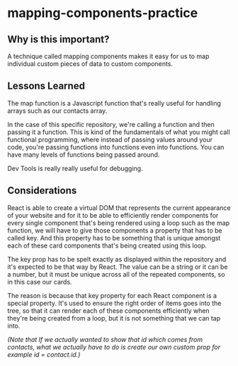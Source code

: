 # mapping-components-practice

## Why is this important?

A technique called mapping components makes it easy for us to map individual custom pieces of data to custom components.

## Lessons Learned

The map function is a Javascript function that's really useful for handling arrays such as our contacts array.

In the case of this specific repository, we're calling a function and then passing it a function. This is kind of the fundamentals of what you might call functional programming, where instead of passing values around your code, you're passing functions into functions even into functions. You can have many levels of functions being passed around.

Dev Tools is really really useful for debugging.

## Considerations

React is able to create a virtual DOM that represents the current appearance of your website and for it to be able to efficiently render components for every single component that's being rendered using a loop such as the map function, we will have to give those components a property that has to be called key. And this property has to be something that is unique amongst each of these card components that's being created using this loop.

The key prop has to be spelt exactly as displayed within the repository and it's expected to be that way by React. The value can be a string or it can be a number, but it must be unique across all of the repeated components, so in this case our cards.

The reason is because that key property for each React component is a special property. It's used to ensure the right order of items goes into the tree, so that it can render each of these components efficiently when they're being created from a loop, but it is not something that we can tap into. 

<em>(Note that If we actually wanted to show that id which comes from contacts, what we actually have to do is create our own custom prop for example id = contact.id.)</em>
